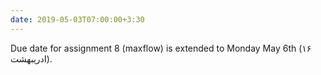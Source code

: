 ```yaml
---
date: 2019-05-03T07:00:00+3:30
---
```

Due date for assignment 8 (maxflow) is extended to Monday May 6th (۱۶ ادریبهشت).